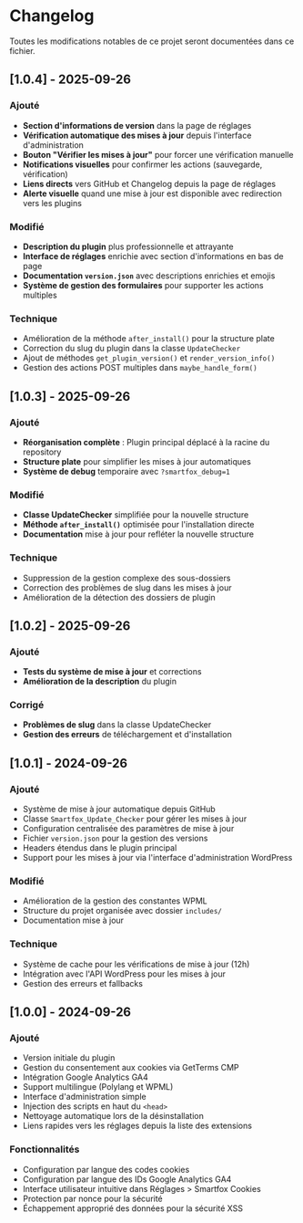 # Changelog

Toutes les modifications notables de ce projet seront documentées dans ce fichier.

## [1.0.4] - 2025-09-26

### Ajouté
- **Section d'informations de version** dans la page de réglages
- **Vérification automatique des mises à jour** depuis l'interface d'administration
- **Bouton "Vérifier les mises à jour"** pour forcer une vérification manuelle
- **Notifications visuelles** pour confirmer les actions (sauvegarde, vérification)
- **Liens directs** vers GitHub et Changelog depuis la page de réglages
- **Alerte visuelle** quand une mise à jour est disponible avec redirection vers les plugins

### Modifié
- **Description du plugin** plus professionnelle et attrayante
- **Interface de réglages** enrichie avec section d'informations en bas de page
- **Documentation `version.json`** avec descriptions enrichies et emojis
- **Système de gestion des formulaires** pour supporter les actions multiples

### Technique
- Amélioration de la méthode `after_install()` pour la structure plate
- Correction du slug du plugin dans la classe `UpdateChecker`
- Ajout de méthodes `get_plugin_version()` et `render_version_info()`
- Gestion des actions POST multiples dans `maybe_handle_form()`

## [1.0.3] - 2025-09-26

### Ajouté
- **Réorganisation complète** : Plugin principal déplacé à la racine du repository
- **Structure plate** pour simplifier les mises à jour automatiques
- **Système de debug** temporaire avec `?smartfox_debug=1`

### Modifié
- **Classe UpdateChecker** simplifiée pour la nouvelle structure
- **Méthode `after_install()`** optimisée pour l'installation directe
- **Documentation** mise à jour pour refléter la nouvelle structure

### Technique
- Suppression de la gestion complexe des sous-dossiers
- Correction des problèmes de slug dans les mises à jour
- Amélioration de la détection des dossiers de plugin

## [1.0.2] - 2025-09-26

### Ajouté
- **Tests du système de mise à jour** et corrections
- **Amélioration de la description** du plugin

### Corrigé
- **Problèmes de slug** dans la classe UpdateChecker
- **Gestion des erreurs** de téléchargement et d'installation

## [1.0.1] - 2024-09-26

### Ajouté
- Système de mise à jour automatique depuis GitHub
- Classe `Smartfox_Update_Checker` pour gérer les mises à jour
- Configuration centralisée des paramètres de mise à jour
- Fichier `version.json` pour la gestion des versions
- Headers étendus dans le plugin principal
- Support pour les mises à jour via l'interface d'administration WordPress

### Modifié
- Amélioration de la gestion des constantes WPML
- Structure du projet organisée avec dossier `includes/`
- Documentation mise à jour

### Technique
- Système de cache pour les vérifications de mise à jour (12h)
- Intégration avec l'API WordPress pour les mises à jour
- Gestion des erreurs et fallbacks

## [1.0.0] - 2024-09-26

### Ajouté
- Version initiale du plugin
- Gestion du consentement aux cookies via GetTerms CMP
- Intégration Google Analytics GA4
- Support multilingue (Polylang et WPML)
- Interface d'administration simple
- Injection des scripts en haut du `<head>`
- Nettoyage automatique lors de la désinstallation
- Liens rapides vers les réglages depuis la liste des extensions

### Fonctionnalités
- Configuration par langue des codes cookies
- Configuration par langue des IDs Google Analytics GA4
- Interface utilisateur intuitive dans Réglages > Smartfox Cookies
- Protection par nonce pour la sécurité
- Échappement approprié des données pour la sécurité XSS